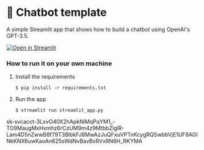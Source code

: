 # 💬 Chatbot template

A simple Streamlit app that shows how to build a chatbot using OpenAI's GPT-3.5.

[![Open in Streamlit](https://static.streamlit.io/badges/streamlit_badge_black_white.svg)](https://chatbot-template.streamlit.app/)

### How to run it on your own machine

1. Install the requirements

   ```
   $ pip install -r requirements.txt
   ```

2. Run the app

   ```
   $ streamlit run streamlit_app.py
   ```
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
